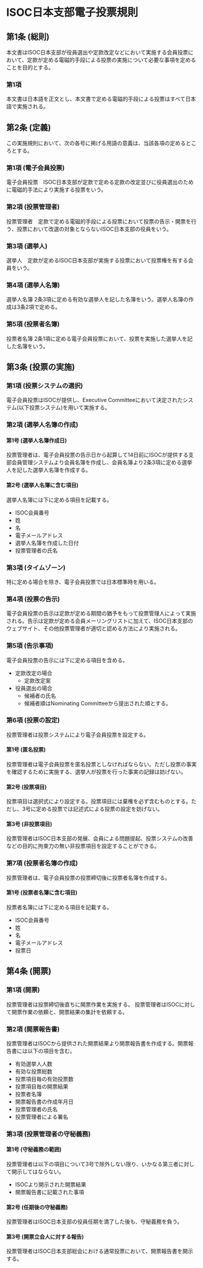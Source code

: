 # ISOC日本支部電子投票規則

## 第1条 (総則)
本文書はISOC日本支部が役員選出や定款改定などにおいて実施する会員投票において、定款が定める電磁的手段による投票の実施について必要な事項を定めることを目的とする。

### 第1項
本文書は日本語を正文とし、本文書で定める電磁的手段による投票はすべて日本語で実施される。

## 第2条 (定義)
この実施規則において、次の各号に掲げる用語の意義は、当該各項の定めるところとする。

### 第1項 (電子会員投票)
電子会員投票　ISOC日本支部が定款で定める定款の改定並びに役員選出のために電磁的手法により実施する投票をいう。

### 第2項 (投票管理者)
投票管理者　定款で定める電磁的手段による投票において投票の告示・開票を行う、投票において改選の対象とならないISOC日本支部の役員をいう。

### 第3項 (選挙人)
選挙人　定款が定めるISOC日本支部が実施する投票において投票権を有する会員をいう。

### 第4項 (選挙人名簿)
選挙人名簿
2条3項に定める有効な選挙人を記した名簿をいう。選挙人名簿の作成は3条2項で定める。

### 第5項 (投票者名簿)
投票者名簿
2条1項に定める電子会員投票において、投票を実施した選挙人を記した名簿をいう。

## 第3条 (投票の実施)  

### 第1項 (投票システムの選択)
電子会員投票はISOCが提供し、Executive Committeeにおいて決定されたシステム(以下投票システム)を用いて実施する。

### 第2項 (選挙人名簿の作成)
#### 第1号 (選挙人名簿作成日)
投票管理者は、電子会員投票の告示日から起算して14日前にISOCが提供する支部会員管理システムより会員名簿を作成し、会員名簿より2条3項に定める選挙人を記した選挙人名簿を作成する。

#### 第2号 (選挙人名簿に含む項目)
選挙人名簿には下に定める項目を記載する。
- ISOC会員番号
- 姓
- 名
- 電子メールアドレス
- 選挙人名簿を作成した日付
- 投票管理者の氏名

### 第3項 (タイムゾーン)
特に定める場合を除き、電子会員投票では日本標準時を用いる。

### 第4項 (投票の告示)
電子会員投票の告示は定款が定める期間の猶予をもって投票管理人によって実施される。告示は定款が定める会員メーリングリストに加えて、ISOC日本支部のウェブサイト、その他投票管理者が適切と認める方法により実施される。

### 第5項 (告示事項)
電子会員投票の告示には下に定める項目を含める。
- 定款改定の場合
    - 定款改定案
- 役員選出の場合
    - 候補者の氏名
    - 候補者順はNominating Committeeから提出された順とする。

### 第6項 (投票の設定)
投票管理者は投票システムにより電子会員投票を設定する。

#### 第1号 (匿名投票)
投票管理者は電子会員投票を匿名投票としなければならない。ただし投票の事実を確認するために実施する、選挙人が投票を行った事実の記録は妨げない。

#### 第2号 (投票項目)
投票項目は選択式により設定する。投票項目には棄権を必ず含むものとする。ただし、3号に定める投票では記述式による投票の設定を妨げない。

#### 第3号 (非投票項目)
投票管理者はISOC日本支部の発展、会員による問題提起、投票システムの改善などの目的に拘束力の無い非投票項目を設定することができる。

### 第7項 (投票者名簿の作成)
投票管理者は、電子会員投票の投票締切後に投票者名簿を作成する。
#### 第1号 (投票者名簿に含む項目)
投票者名簿には下に定める項目を記載する。
- ISOC会員番号
- 姓
- 名
- 電子メールアドレス
- 投票日

## 第4条 (開票)

### 第1項 (開票)
投票管理者は投票締切後直ちに開票作業を実施する。
投票管理者はISOCに対して開票作業の依頼と、開票結果の集計を依頼する。

### 第2項 (開票報告書)
投票管理者はISOCから提供された開票結果より開票報告書を作成する。開票報告書には以下の項目を含む。
- 有効選挙人人数
- 有効な投票総数
- 投票項目毎の有効投票数
- 投票項目毎の開票結果
- 投票者名簿
- 開票報告書の作成年月日
- 投票管理者の氏名
- 投票管理者による署名

### 第3項 (投票管理者の守秘義務)
#### 第1号 (守秘義務の範囲)
投票管理者は以下の項目について3号で除外しない限り、いかなる第三者に対して開示してはならない。
- ISOCより開示された開票結果
- 開票報告書に記載された事項

#### 第2号 (任期後の守秘義務)
投票管理者はISOC日本支部の役員任期を満了した後も、守秘義務を負う。

#### 第3号 (開票立会人に対する報告)
投票管理者はISOC日本支部総会における通常投票において、開票報告書を開示する。
